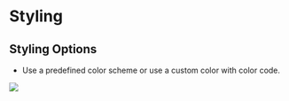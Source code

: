 # Styling

## Styling Options

* Use a predefined color scheme or use a custom color with color code.

![](http://transvelo.github.io/docs/pizzaro/images/theme-options-styling.png)
